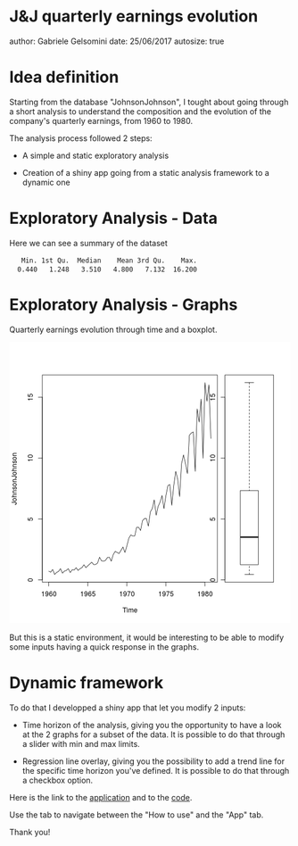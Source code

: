 J&J quarterly earnings evolution
========================================================
author: Gabriele Gelsomini
date: 25/06/2017
autosize: true

Idea definition
========================================================

Starting from the database "JohnsonJohnson", I tought about going through a short analysis to understand the composition and the evolution of the company's quarterly earnings, from 1960 to 1980.

The analysis process followed 2 steps: 

- A simple and static exploratory analysis

- Creation of a shiny app going from a static analysis framework to a dynamic one 


Exploratory Analysis - Data
========================================================

Here we can see a summary of the dataset

 

```
   Min. 1st Qu.  Median    Mean 3rd Qu.    Max. 
  0.440   1.248   3.510   4.800   7.132  16.200 
```


Exploratory Analysis - Graphs
=========================================================

Quarterly earnings evolution through time and a boxplot.

![plot of chunk graphs](Project_presentation-figure/graphs-1.png)

But this is a static environment, it would be interesting to be able to modify some inputs having a quick response in the graphs.


Dynamic framework
========================================================

To do that I developped a shiny app that let you modify 2 inputs:

- Time horizon of the analysis, giving you the opportunity to have a look at the 2 graphs for a subset of the data. It is possible to do that through a slider with min and max limits.

- Regression line overlay, giving you the possibility to add a trend line for the specific time horizon you've defined. It is possible to do that through a checkbox option.

Here is the link to the [application](https://gabgel.shinyapps.io/ddp_project/) and to the [code](https://github.com/gabgel/DevelopingDataProductAssignments/tree/master/project).

Use the tab to navigate between the "How to use" and the "App" tab.

Thank you!




